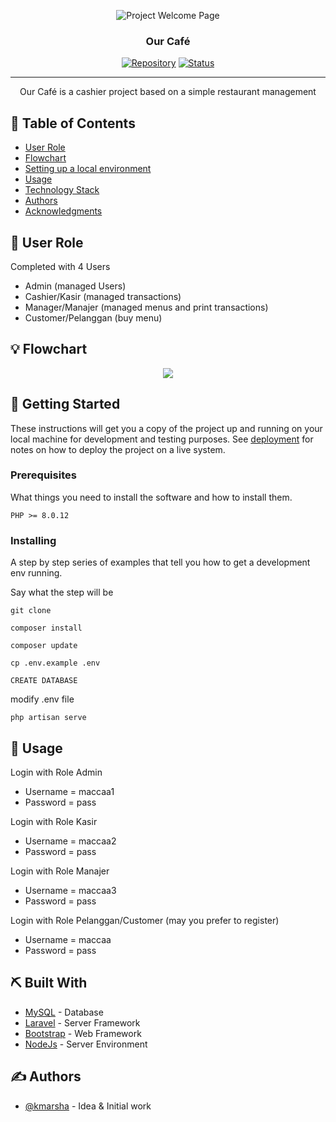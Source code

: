 <p align="center">
 <img src="https://github.com/kmarsha/kasir-restoran/blob/master/public/img/welcome-page.png" alt="Project Welcome Page">
</p>
<h3 align="center">Our Café</h3>

<div align="center">

[![Repository](https://img.shields.io/badge/kmarsha-kasir--restoran-brown.svg)](https://github.com/kmarsha)
[![Status](https://img.shields.io/badge/status-closed-white.svg)]()

</div>

---

<p align="center"> Our Café is a cashier project based on a simple restaurant management
    <br> 
</p>

## 📝 Table of Contents

- [User Role](#user_role)
- [Flowchart](#flowchart)
- [Setting up a local environment](#getting_started)
- [Usage](#usage)
- [Technology Stack](#tech_stack)
- [Authors](#authors)
- [Acknowledgments](#acknowledgments)

## 🧐 User Role <a name = "user_role"></a>

Completed with 4 Users
- Admin (managed Users)
- Cashier/Kasir (managed transactions)
- Manager/Manajer (managed menus and print transactions)
- Customer/Pelanggan (buy menu)

## 💡 Flowchart <a name = "flowchart"></a>

<p align="center"><img src="https://github.com/kmarsha/kasir-restoran/blob/master/public/img/flowchart.png"></p>

## 🏁 Getting Started <a name = "getting_started"></a>

These instructions will get you a copy of the project up and running on your local machine for development
and testing purposes. See [deployment](#deployment) for notes on how to deploy the project on a live system.

### Prerequisites

What things you need to install the software and how to install them.

```
PHP >= 8.0.12
```

### Installing

A step by step series of examples that tell you how to get a development env running.

Say what the step will be

```
git clone

composer install

composer update

cp .env.example .env

CREATE DATABASE
```
modify .env file
```
php artisan serve
```

## 🎈 Usage <a name="usage"></a>

Login with Role Admin
- Username = maccaa1
- Password = pass

Login with Role Kasir
- Username = maccaa2
- Password = pass

Login with Role Manajer
- Username = maccaa3
- Password = pass

Login with Role Pelanggan/Customer (may you prefer to register)
- Username = maccaa
- Password = pass

## ⛏️ Built With <a name = "tech_stack"></a>

- [MySQL](https://www.mysql.com/) - Database
- [Laravel](https://laravel.com/) - Server Framework
- [Bootstrap](https://getbootstrap.com/) - Web Framework
- [NodeJs](https://nodejs.org/en/) - Server Environment

## ✍️ Authors <a name = "authors"></a>

- [@kmarsha](https://github.com/kmarsha) - Idea & Initial work
